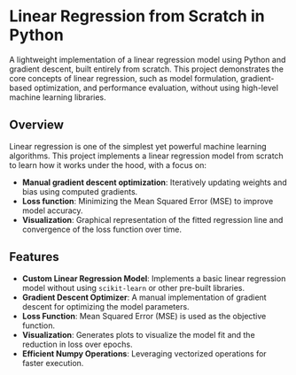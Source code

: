 # Linear Regression from Scratch in Python

A lightweight implementation of a linear regression model using Python and gradient descent, built entirely from scratch. This project demonstrates the core concepts of linear regression, such as model formulation, gradient-based optimization, and performance evaluation, without using high-level machine learning libraries.

## Overview

Linear regression is one of the simplest yet powerful machine learning algorithms. This project implements a linear regression model from scratch to learn how it works under the hood, with a focus on:
- **Manual gradient descent optimization**: Iteratively updating weights and bias using computed gradients.
- **Loss function**: Minimizing the Mean Squared Error (MSE) to improve model accuracy.
- **Visualization**: Graphical representation of the fitted regression line and convergence of the loss function over time.

## Features

- **Custom Linear Regression Model**: Implements a basic linear regression model without using `scikit-learn` or other pre-built libraries.
- **Gradient Descent Optimizer**: A manual implementation of gradient descent for optimizing the model parameters.
- **Loss Function**: Mean Squared Error (MSE) is used as the objective function.
- **Visualization**: Generates plots to visualize the model fit and the reduction in loss over epochs.
- **Efficient Numpy Operations**: Leveraging vectorized operations for faster execution.

